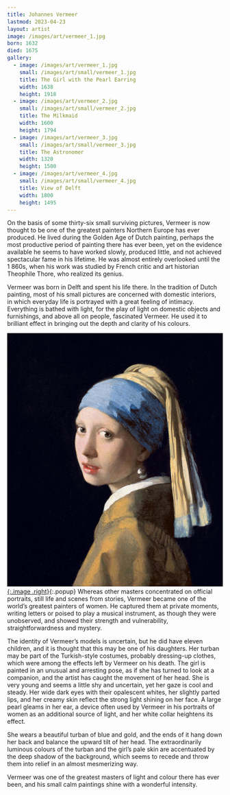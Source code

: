 ```yaml
---
title: Johannes Vermeer
lastmod: 2023-04-23
layout: artist
image: /images/art/vermeer_1.jpg
born: 1632
died: 1675
gallery:
  - image: /images/art/vermeer_1.jpg
    small: /images/art/small/vermeer_1.jpg
    title: The Girl with the Pearl Earring
    width: 1638
    height: 1918
  - image: /images/art/vermeer_2.jpg
    small: /images/art/small/vermeer_2.jpg
    title: The Milkmaid
    width: 1600
    height: 1794
  - image: /images/art/vermeer_3.jpg
    small: /images/art/small/vermeer_3.jpg
    title: The Astronomer
    width: 1320
    height: 1500
  - image: /images/art/vermeer_4.jpg
    small: /images/art/small/vermeer_4.jpg
    title: View of Delft
    width: 1800
    height: 1495
---
```


On the basis of some thirty-six small surviving pictures, Vermeer is now
thought to be one of the greatest painters Northern Europe has ever produced.
He lived during the Golden Age of Dutch painting, perhaps the most productive
period of painting there has ever been, yet on the evidence available he seems
to have worked slowly, produced little, and not achieved spectacular fame in
his lifetime.  He was almost entirely overlooked until the 1 860s, when his
work was studied by French critic and art historian Theophile Thore, who
realized its genius.

Vermeer was born in Delft and spent his life there. In the tradition of Dutch
painting, most of his small pictures are concerned with domestic interiors, in
which everyday life is portrayed with a great feeling of intimacy. Everything
is bathed with light, for the play of light on domestic objects and
furnishings, and above all on people, fascinated Vermeer.  He used it to
brilliant effect in bringing out the depth and clarity of his colours.


[![The Girl with the Pearl Earring](/images/art/vermeer_1.jpg){:.image .right}](/images/art/vermeer_1.jpg){:.popup}
Whereas other masters concentrated on official portraits, still life and scenes
from stories, Vermeer became one of the world’s greatest painters of women. He
captured them at private moments, writing letters or poised to play a musical
instrument, as though they were unobserved, and showed their strength and
vulnerability, straightforwardness and mystery.

The identity of Vermeer’s models is uncertain, but he did have eleven children,
and it is thought that this may be one of his daughters. Her turban may be part
of the Turkish-style costumes, probably dressing-up clothes, which were among
the effects left by Vermeer on his death.  The girl is painted in an unusual
and arresting pose, as if she has turned to look at a companion, and the artist
has caught the movement of her head. She is very young and seems a little shy
and uncertain, yet her gaze is cool and steady.  Her wide dark eyes with their
opalescent whites, her slightly parted lips, and her creamy skin reflect the
strong light shining on her face. A large pearl gleams in her ear, a device
often used by Vermeer in his portraits of women as an additional source of
light, and her white collar heightens its effect.

She wears a beautiful turban of blue and gold, and the ends of it hang down her
back and balance the upward tilt of her head. The extraordinarily luminous
colours of the turban and the girl’s pale skin are accentuated by the deep
shadow of the background, which seems to recede and throw them into relief in
an almost mesmerizing way.

Vermeer was one of the greatest masters of light and colour there has ever
been, and his small calm paintings shine with a wonderful intensity.
